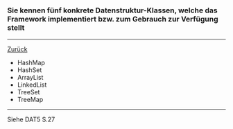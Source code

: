 ### Sie kennen fünf konkrete Datenstruktur-Klassen, welche das Framework implementiert bzw. zum Gebrauch zur Verfügung stellt

---

[Zurück](700datenstrukturen.md)

* HashMap
* HashSet
* ArrayList
* LinkedList
* TreeSet
* TreeMap

---
Siehe DAT5 S.27
